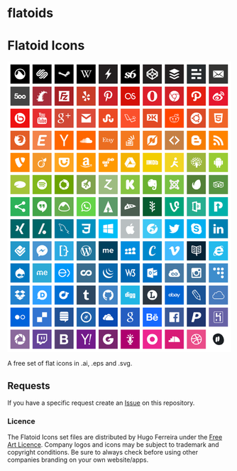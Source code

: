 flatoids
========


# Flatoid Icons

![Flatoid Icons preview](flatoids_square_preview.png)

A free set of flat icons in .ai, .eps and .svg.

## Requests

If you have a specific request create an <a href="https://github.com/hugosferreira/flatoids/issues">Issue</a> on this repository.

### Licence

The Flatoid Icons set files are distributed by Hugo Ferreira under the [Free Art Licence](http://artlibre.org/licence/lal/en).
Company logos and icons may be subject to trademark and copyright conditions.
Be sure to always check before using other companies branding on your own website/apps.
